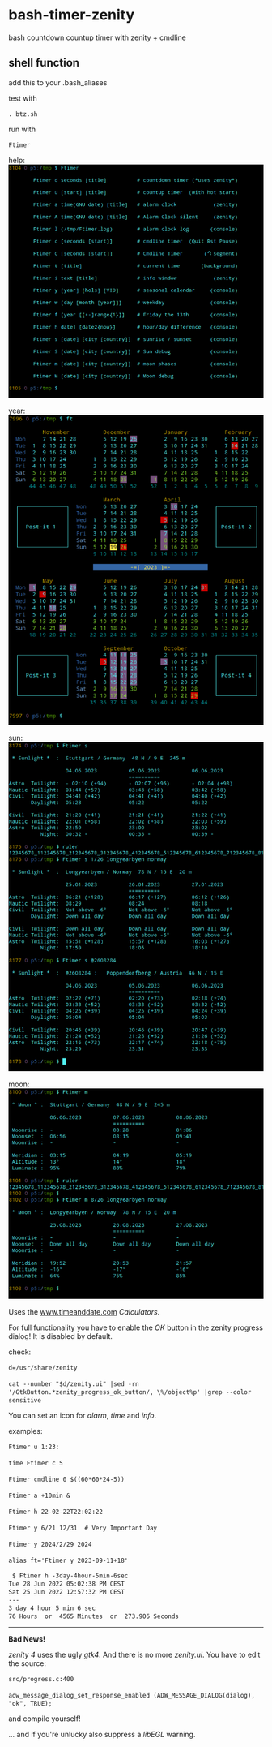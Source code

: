 # bash-timer-zenity
bash countdown countup timer with zenity + cmdline

## shell function
add this to your .bash_aliases

test with
```
. btz.sh
```

run with
```
Ftimer
```

help:\
![help](pics/help.png)

year:\
![year](pics/year.png)

sun:\
![sun](pics/sun.png)

moon:\
![moon](pics/moon.png)

Uses the www.timeanddate.com *Calculators*.

For full functionality you have to enable the _OK_ button in the zenity progress dialog! It is disabled by default.

check:
```
d=/usr/share/zenity

cat --number "$d/zenity.ui" |sed -rn '/GtkButton.*zenity_progress_ok_button/, \%/object%p' |grep --color sensitive
```

You can set an icon for *alarm*, *time* and *info*.

examples:
```
Ftimer u 1:23:

time Ftimer c 5

Ftimer cmdline 0 $((60*60*24-5))

Ftimer a +10min &

Ftimer h 22-02-22T22:02:22

Ftimer y 6/21 12/31  # Very Important Day

Ftimer y 2024/2/29 2024

alias ft='Ftimer y 2023-09-11+18'
```

```
 $ Ftimer h -3day-4hour-5min-6sec
Tue 28 Jun 2022 05:02:38 PM CEST
Sat 25 Jun 2022 12:57:32 PM CEST
---
3 day 4 hour 5 min 6 sec
76 Hours  or  4565 Minutes  or  273.906 Seconds

```

-----

**Bad News!**  

*zenity 4* uses the ugly *gtk4*. And there is no more *zenity.ui*. You have to edit the source:

```
src/progress.c:400

adw_message_dialog_set_response_enabled (ADW_MESSAGE_DIALOG(dialog), "ok", TRUE);
```

and compile yourself!

... and if you're unlucky also suppress a *libEGL* warning.
